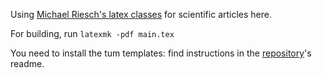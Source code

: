 Using [Michael Riesch's latex classes](https://gitlab.lrz.de/tum-templates/templates/tree/v0.3) for scientific articles here. 


For building, run ```latexmk -pdf main.tex```

You need to install the tum templates: find instructions in the [repository](https://gitlab.lrz.de/tum-templates/templates/tree/v0.3)'s readme.

